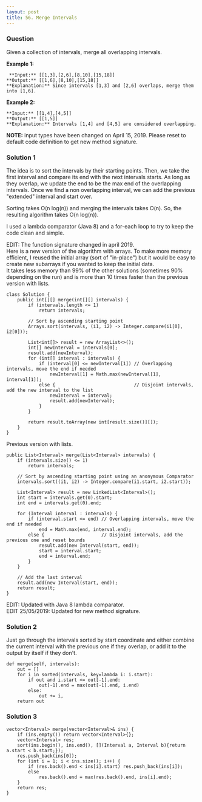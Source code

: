 ```yaml
---
layout: post
title: 56. Merge Intervals
---
```

### Question
Given a collection of intervals, merge all overlapping intervals.

 **Example 1:**

    
    
     **Input:** [[1,3],[2,6],[8,10],[15,18]]
    **Output:** [[1,6],[8,10],[15,18]]
    **Explanation:** Since intervals [1,3] and [2,6] overlaps, merge them into [1,6].
    

**Example 2:**

    
    
    **Input:** [[1,4],[4,5]]
    **Output:** [[1,5]]
    **Explanation:** Intervals [1,4] and [4,5] are considered overlapping.

 **NOTE:**  input types have been changed on April 15, 2019. Please reset to
default code definition to get new method signature.

### Solution 1
The idea is to sort the intervals by their starting points. Then, we take the
first interval and compare its end with the next intervals starts. As long as
they overlap, we update the end to be the max end of the overlapping
intervals. Once we find a non overlapping interval, we can add the previous
"extended" interval and start over.

Sorting takes O(n log(n)) and merging the intervals takes O(n). So, the
resulting algorithm takes O(n log(n)).

I used a lambda comparator (Java 8) and a for-each loop to try to keep the
code clean and simple.

EDIT: The function signature changed in april 2019.  
Here is a new version of the algorithm with arrays. To make more memory
efficient, I reused the initial array (sort of "in-place") but it would be
easy to create new subarrays if you wanted to keep the initial data.  
It takes less memory than 99% of the other solutions (sometimes 90% depending
on the run) and is more than 10 times faster than the previous version with
lists.

    
    
    class Solution {
    	public int[][] merge(int[][] intervals) {
    		if (intervals.length <= 1)
    			return intervals;
    
    		// Sort by ascending starting point
    		Arrays.sort(intervals, (i1, i2) -> Integer.compare(i1[0], i2[0]));
    
    		List<int[]> result = new ArrayList<>();
    		int[] newInterval = intervals[0];
    		result.add(newInterval);
    		for (int[] interval : intervals) {
    			if (interval[0] <= newInterval[1]) // Overlapping intervals, move the end if needed
    				newInterval[1] = Math.max(newInterval[1], interval[1]);
    			else {                             // Disjoint intervals, add the new interval to the list
    				newInterval = interval;
    				result.add(newInterval);
    			}
    		}
    
    		return result.toArray(new int[result.size()][]);
    	}
    }
    

Previous version with lists.

    
    
    public List<Interval> merge(List<Interval> intervals) {
        if (intervals.size() <= 1)
            return intervals;
        
        // Sort by ascending starting point using an anonymous Comparator
        intervals.sort((i1, i2) -> Integer.compare(i1.start, i2.start));
        
        List<Interval> result = new LinkedList<Interval>();
        int start = intervals.get(0).start;
        int end = intervals.get(0).end;
        
        for (Interval interval : intervals) {
            if (interval.start <= end) // Overlapping intervals, move the end if needed
                end = Math.max(end, interval.end);
            else {                     // Disjoint intervals, add the previous one and reset bounds
                result.add(new Interval(start, end));
                start = interval.start;
                end = interval.end;
            }
        }
        
        // Add the last interval
        result.add(new Interval(start, end));
        return result;
    }
    

EDIT: Updated with Java 8 lambda comparator.  
EDIT 25/05/2019: Updated for new method signature.


### Solution 2
Just go through the intervals sorted by start coordinate and either combine
the current interval with the previous one if they overlap, or add it to the
output by itself if they don't.

    
    
    def merge(self, intervals):
        out = []
        for i in sorted(intervals, key=lambda i: i.start):
            if out and i.start <= out[-1].end:
                out[-1].end = max(out[-1].end, i.end)
            else:
                out += i,
        return out


### Solution 3
    
    
    vector<Interval> merge(vector<Interval>& ins) {
        if (ins.empty()) return vector<Interval>{};
        vector<Interval> res;
        sort(ins.begin(), ins.end(), [](Interval a, Interval b){return a.start < b.start;});
        res.push_back(ins[0]);
        for (int i = 1; i < ins.size(); i++) {
            if (res.back().end < ins[i].start) res.push_back(ins[i]);
            else
                res.back().end = max(res.back().end, ins[i].end);
        }
        return res;
    }



